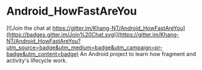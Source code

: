 # Android_HowFastAreYou

[![Join the chat at https://gitter.im/Khang-NT/Android_HowFastAreYou](https://badges.gitter.im/Join%20Chat.svg)](https://gitter.im/Khang-NT/Android_HowFastAreYou?utm_source=badge&utm_medium=badge&utm_campaign=pr-badge&utm_content=badge)
An Android project to learn how fragment and activity's lifecycle work.
